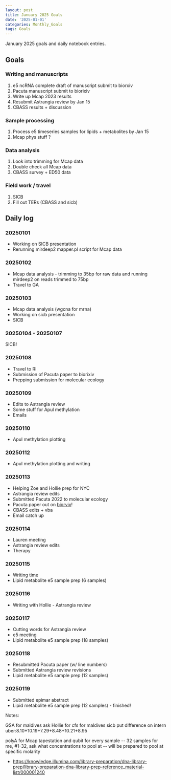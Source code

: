 ```yaml
---
layout: post
title: January 2025 Goals
date: '2025-01-01'
categories: Monthly_Goals
tags: Goals
---
```


January 2025 goals and daily notebook entries.

## Goals  

### Writing and manuscripts 

1. e5 ncRNA complete draft of manuscript submit to biorxiv 
2. Pacuta manuscript submit to biorixiv
3. Write up Mcap 2023 results 
4. Resubmit Astrangia review by Jan 15 
5. CBASS results + discussion 

### Sample processing

1. Process e5 timeseries samples for lipids + metabolites by Jan 15
2. Mcap phys stuff ?

### Data analysis

1. Look into trimming for Mcap data
2. Double check all Mcap data 
3. CBASS survey + ED50 data

### Field work / travel 

1. SICB 
2. Fill out TERs (CBASS and sicb)

## Daily log 

### 20250101

- Working on SICB presentation 
- Rerunning mirdeep2 mapper.pl script for Mcap data 

### 20250102

- Mcap data analysis - trimming to 35bp for raw data and running mirdeep2 on reads trimmed to 75bp
- Travel to GA

### 20250103

- Mcap data analysis (wgcna for mrna)
- Working on sicb presentation 
- SICB

### 20250104 - 20250107

SICB! 

### 20250108

- Travel to RI
- Submission of Pacuta paper to biorixiv 
- Prepping submission for molecular ecology 

### 20250109

- Edits to Astrangia review 
- Some stuff for Apul methylation 
- Emails 

### 20250110

- Apul methylation plotting 

### 20250112

- Apul methylation plotting and writing 

### 20250113

- Helping Zoe and Hollie prep for NYC 
- Astrangia review edits 
- Submitted Pacuta 2022 to molecular ecology 
- Pacuta paper out on [biorvix](https://www.biorxiv.org/content/10.1101/2025.01.08.632024v1)!
- CBASS edits + vba 
- Email catch up

### 20250114

- Lauren meeting 
- Astrangia review edits 
- Therapy 

### 20250115

- Writing time 
- Lipid metabolite e5 sample prep (6 samples)

### 20250116

- Writing with Hollie - Astrangia review 

### 20250117

- Cutting words for Astrangia review 
- e5 meeting 
- Lipid metabolite e5 sample prep (18 samples)

### 20250118

- Resubmitted Pacuta paper (w/ line numbers)
- Submitted Astrangia review revisions
- Lipid metabolite e5 sample prep (12 samples)

### 20250119

- Submitted epimar abstract
- Lipid metabolite e5 sample prep (12 samples) - finished!



Notes: 

GSA for maldives 
ask Hollie for cfs for maldives 
sicb put difference on intern 
uber:8.10+10.19+7.29+8.48+10.21+8.95

polyA for Mcap 
tapestation and qubit for every sample -- 32 samples for me, #1-32, ask what concentrations to pool at -- will be prepared to pool at specific molarity 
- https://knowledge.illumina.com/library-preparation/dna-library-prep/library-preparation-dna-library-prep-reference_material-list/000001240 

